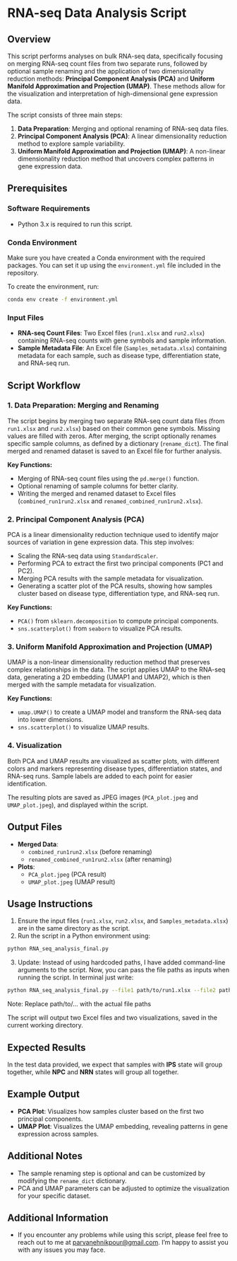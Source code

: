 # RNA-seq Data Analysis Script

## Overview
This script performs analyses on bulk RNA-seq data, specifically focusing on merging RNA-seq count files from two separate runs, followed by optional sample renaming and the application of two dimensionality reduction methods: **Principal Component Analysis (PCA)** and **Uniform Manifold Approximation and Projection (UMAP)**. These methods allow for the visualization and interpretation of high-dimensional gene expression data.

The script consists of three main steps:

1. **Data Preparation**: Merging and optional renaming of RNA-seq data files.
2. **Principal Component Analysis (PCA)**: A linear dimensionality reduction method to explore sample variability.
3. **Uniform Manifold Approximation and Projection (UMAP)**: A non-linear dimensionality reduction method that uncovers complex patterns in gene expression data.

## Prerequisites

### Software Requirements
- Python 3.x is required to run this script.

### Conda Environment
Make sure you have created a Conda environment with the required packages. You can set it up using the `environment.yml` file included in the repository.

To create the environment, run:

```bash
conda env create -f environment.yml
```

### Input Files
- **RNA-seq Count Files**: Two Excel files (`run1.xlsx` and `run2.xlsx`) containing RNA-seq counts with gene symbols and sample information.
- **Sample Metadata File**: An Excel file (`Samples_metadata.xlsx`) containing metadata for each sample, such as disease type, differentiation state, and RNA-seq run.

## Script Workflow

### 1. Data Preparation: Merging and Renaming
The script begins by merging two separate RNA-seq count data files (from `run1.xlsx` and `run2.xlsx`) based on their common gene symbols. Missing values are filled with zeros. After merging, the script optionally renames specific sample columns, as defined by a dictionary (`rename_dict`). The final merged and renamed dataset is saved to an Excel file for further analysis.

**Key Functions:**
- Merging of RNA-seq count files using the `pd.merge()` function.
- Optional renaming of sample columns for better clarity.
- Writing the merged and renamed dataset to Excel files (`combined_run1run2.xlsx` and `renamed_combined_run1run2.xlsx`).

### 2. Principal Component Analysis (PCA)
PCA is a linear dimensionality reduction technique used to identify major sources of variation in gene expression data. This step involves:

- Scaling the RNA-seq data using `StandardScaler`.
- Performing PCA to extract the first two principal components (PC1 and PC2).
- Merging PCA results with the sample metadata for visualization.
- Generating a scatter plot of the PCA results, showing how samples cluster based on disease type, differentiation type, and RNA-seq run.

**Key Functions:**
- `PCA()` from `sklearn.decomposition` to compute principal components.
- `sns.scatterplot()` from `seaborn` to visualize PCA results.

### 3. Uniform Manifold Approximation and Projection (UMAP)
UMAP is a non-linear dimensionality reduction method that preserves complex relationships in the data. The script applies UMAP to the RNA-seq data, generating a 2D embedding (UMAP1 and UMAP2), which is then merged with the sample metadata for visualization.

**Key Functions:**
- `umap.UMAP()` to create a UMAP model and transform the RNA-seq data into lower dimensions.
- `sns.scatterplot()` to visualize UMAP results.

### 4. Visualization
Both PCA and UMAP results are visualized as scatter plots, with different colors and markers representing disease types, differentiation states, and RNA-seq runs. Sample labels are added to each point for easier identification.

The resulting plots are saved as JPEG images (`PCA_plot.jpeg` and `UMAP_plot.jpeg`), and displayed within the script.

## Output Files
- **Merged Data**: 
  - `combined_run1run2.xlsx` (before renaming) 
  - `renamed_combined_run1run2.xlsx` (after renaming)
- **Plots**: 
  - `PCA_plot.jpeg` (PCA result) 
  - `UMAP_plot.jpeg` (UMAP result)

## Usage Instructions
1. Ensure the input files (`run1.xlsx`, `run2.xlsx`, and `Samples_metadata.xlsx`) are in the same directory as the script.
2. Run the script in a Python environment using:

```bash
python RNA_seq_analysis_final.py
```
3. Update: Instead of using hardcoded paths, I have added command-line arguments to the script. Now, you can pass the file paths as inputs when running the script.
In terminal just write:

```bash
python RNA_seq_analysis_final.py --file1 path/to/run1.xlsx --file2 path/to/run2.xlsx --metadata path/to/Samples_metadata.xlsx
```

Note: Replace path/to/... with the actual file paths


The script will output two Excel files and two visualizations, saved in the current working directory.

## Expected Results
In the test data provided, we expect that samples with **IPS** state will group together, while **NPC** and **NRN** states will group all together.

## Example Output
- **PCA Plot**: Visualizes how samples cluster based on the first two principal components.
- **UMAP Plot**: Visualizes the UMAP embedding, revealing patterns in gene expression across samples.

## Additional Notes
- The sample renaming step is optional and can be customized by modifying the `rename_dict` dictionary.
- PCA and UMAP parameters can be adjusted to optimize the visualization for your specific dataset.

## Additional Information
- If you encounter any problems while using this script, please feel free to reach out to me at <a href="parvanehnikpour@gmail.com" style="text-decoration: underline;">parvanehnikpour@gmail.com</a>. I’m happy to assist you with any issues you may face.
